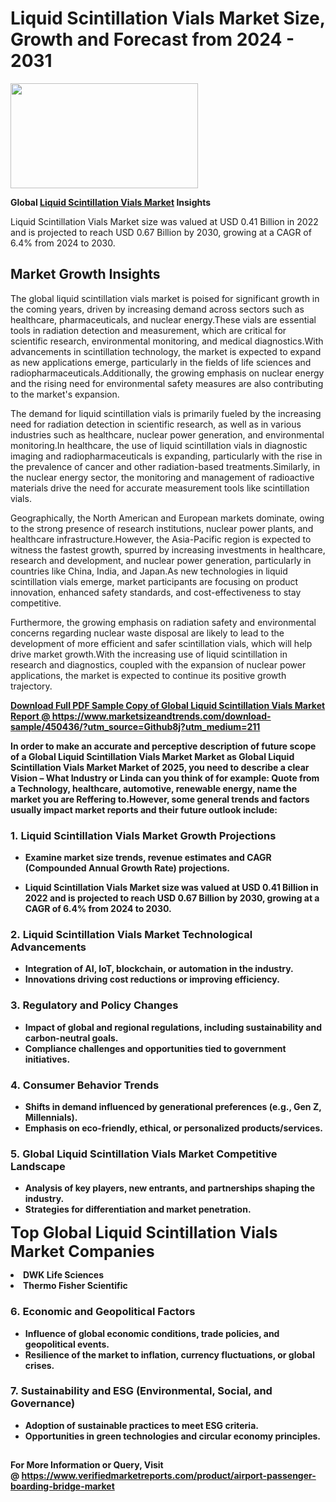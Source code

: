 <H1>Liquid Scintillation Vials Market Size, Growth and Forecast from 2024 - 2031</H1><img class="aligncenter size-medium wp-image-584254" src="https://thirdeyenews.in/wp-content/uploads/2024/09/Global-Market-Research-300x168.jpeg" alt="" width="300" height="168" /><p><strong>Global&nbsp;<a href="https://www.marketsizeandtrends.com/download-sample/450436/?utm_source=Github8j?utm_medium=211">Liquid Scintillation Vials Market</a> Insights</strong></p><p>Liquid Scintillation Vials Market size was valued at USD 0.41 Billion in 2022 and is projected to reach USD 0.67 Billion by 2030, growing at a CAGR of 6.4% from 2024 to 2030.</p><p><h2>Market Growth Insights</h2> <p>The global liquid scintillation vials market is poised for significant growth in the coming years, driven by increasing demand across sectors such as healthcare, pharmaceuticals, and nuclear energy.These vials are essential tools in radiation detection and measurement, which are critical for scientific research, environmental monitoring, and medical diagnostics.With advancements in scintillation technology, the market is expected to expand as new applications emerge, particularly in the fields of life sciences and radiopharmaceuticals.Additionally, the growing emphasis on nuclear energy and the rising need for environmental safety measures are also contributing to the market's expansion.</p> <p><strong><a href="#"></a></strong></p> <p>The demand for liquid scintillation vials is primarily fueled by the increasing need for radiation detection in scientific research, as well as in various industries such as healthcare, nuclear power generation, and environmental monitoring.In healthcare, the use of liquid scintillation vials in diagnostic imaging and radiopharmaceuticals is expanding, particularly with the rise in the prevalence of cancer and other radiation-based treatments.Similarly, in the nuclear energy sector, the monitoring and management of radioactive materials drive the need for accurate measurement tools like scintillation vials.</p> <p>Geographically, the North American and European markets dominate, owing to the strong presence of research institutions, nuclear power plants, and healthcare infrastructure.However, the Asia-Pacific region is expected to witness the fastest growth, spurred by increasing investments in healthcare, research and development, and nuclear power generation, particularly in countries like China, India, and Japan.As new technologies in liquid scintillation vials emerge, market participants are focusing on product innovation, enhanced safety standards, and cost-effectiveness to stay competitive.</p> <p>Furthermore, the growing emphasis on radiation safety and environmental concerns regarding nuclear waste disposal are likely to lead to the development of more efficient and safer scintillation vials, which will help drive market growth.With the increasing use of liquid scintillation in research and diagnostics, coupled with the expansion of nuclear power applications, the market is expected to continue its positive growth trajectory.</p> <p><strong><a href="#"></p><p><span class=""><strong>Download Full PDF Sample Copy of Global Liquid Scintillation Vials Market Report</strong> @ <a href="https://www.marketsizeandtrends.com/download-sample/450436/?utm_source=Github8j?utm_medium=211" target="_blank">https://www.marketsizeandtrends.com/download-sample/450436/?utm_source=Github8j?utm_medium=211</a></span></p><p>In order to make an accurate and perceptive description of future scope of a Global&nbsp;Liquid Scintillation Vials Market Market as Global&nbsp;Liquid Scintillation Vials Market Market of 2025, you need to describe a clear Vision &ndash; What Industry or Linda can you think of for example: Quote from a Technology, healthcare, automotive, renewable energy, name the market you are Reffering to.However, some general trends and factors usually impact market reports and their future outlook include:</p><h3>1.&nbsp;<strong>Liquid Scintillation Vials Market Growth Projections</strong></h3><ul><li>Examine market size trends, revenue estimates and CAGR (Compounded Annual Growth Rate) projections.</li><li><p>Liquid Scintillation Vials Market size was valued at USD 0.41 Billion in 2022 and is projected to reach USD 0.67 Billion by 2030, growing at a CAGR of 6.4% from 2024 to 2030.</p></li></ul><h3>2.&nbsp;<strong>Liquid Scintillation Vials Market Technological Advancements</strong></h3><ul><li>Integration of AI, IoT, blockchain, or automation in the industry.</li><li>Innovations driving cost reductions or improving efficiency.</li></ul><h3>3.&nbsp;<strong>Regulatory and Policy Changes</strong></h3><ul><li>Impact of global and regional regulations, including sustainability and carbon-neutral goals.</li><li>Compliance challenges and opportunities tied to government initiatives.</li></ul><h3>4.&nbsp;<strong>Consumer Behavior Trends</strong></h3><ul><li>Shifts in demand influenced by generational preferences (e.g., Gen Z, Millennials).</li><li>Emphasis on eco-friendly, ethical, or personalized products/services.</li></ul><h3>5.&nbsp;<strong>Global Liquid Scintillation Vials Market Competitive Landscape</strong></h3><ul><li>Analysis of key players, new entrants, and partnerships shaping the industry.</li><li>Strategies for differentiation and market penetration.</li></ul><p data-pm-slice="1 1 []"><span style="color: inherit; font-family: inherit; font-size: 25px;">Top Global Liquid Scintillation Vials Market Companies</span></p><div class="" data-test-id=""><p><li>DWK Life Sciences</li><li> Thermo Fisher Scientific</li></p></div><h3>6.&nbsp;<strong>Economic and Geopolitical Factors</strong></h3><ul><li>Influence of global economic conditions, trade policies, and geopolitical events.</li><li>Resilience of the market to inflation, currency fluctuations, or global crises.</li></ul><h3>7.&nbsp;<strong>Sustainability and ESG (Environmental, Social, and Governance)</strong></h3><ul><li>Adoption of sustainable practices to meet ESG criteria.</li><li>Opportunities in green technologies and circular economy principles.</li></ul><h2><strong style="font-size: 14px;">For More Information or Query, Visit @&nbsp;</strong><a style="background-color: #ffffff; font-size: 14px;" href="https://www.marketsizeandtrends.com/report/liquid-scintillation-vials-market/" target="_blank">https://www.verifiedmarketreports.com/product/airport-passenger-boarding-bridge-market</a></h2>